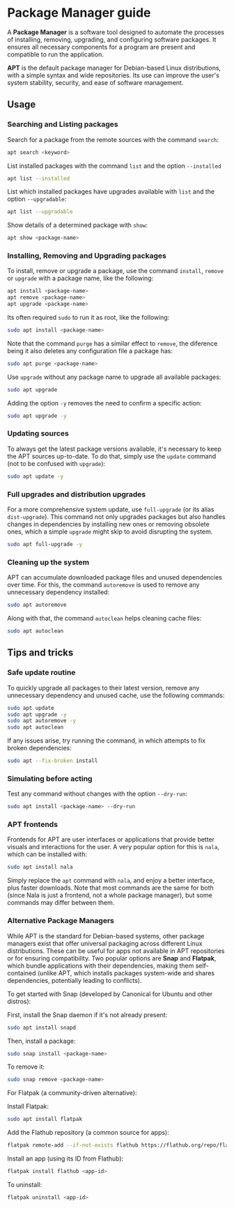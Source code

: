 # Package Manager guide

A **Package Manager** is a software tool designed to automate the processes of installing, removing, upgrading, and configuring software packages. It ensures all necessary components for a program are present and compatible to run the application.

**APT** is the default package manager for Debian-based Linux distributions, with a simple syntax and wide repositories. Its use can improve the user's system stability, security, and ease of software management.

## Usage

### Searching and Listing packages

Search for a package from the remote sources with the command `search`:

```bash
apt search <keyword>
```

List installed packages with the command `list` and the option `--installed`

```bash
apt list --installed
```

List which installed packages have upgrades available with `list` and the option `--upgradable`:

```bash
apt list --upgradable
```

Show details of a determined package with `show`:

```bash
apt show <package-name>
```

### Installing, Removing and Upgrading packages

To install, remove or upgrade a package, use the command `install`, `remove` or `upgrade` with a package name, like the following:

```bash
apt install <package-name>
apt remove <package-name>
apt upgrade <package-name>
```

Its often required `sudo` to run it as root, like the following:

```bash
sudo apt install <package-name>
```

Note that the command `purge` has a similar effect to `remove`, the diference being it also deletes any configuration file a package has:

```bash
sudo apt purge <package-name>
```

Use `upgrade` without any package name to upgrade all available packages:

```bash
sudo apt upgrade
```

Adding the option `-y` removes the need to confirm a specific action:

```bash
sudo apt upgrade -y
```

### Updating sources

To always get the latest package versions available, it's necessary to keep the APT sources up-to-date. To do that, simply use the `update` command (not to be confused with `upgrade`):

```bash
sudo apt update -y
```

### Full upgrades and distribution upgrades

For a more comprehensive system update, use `full-upgrade` (or its alias `dist-upgrade`). This command not only upgrades packages but also handles changes in dependencies by installing new ones or removing obsolete ones, which a simple `upgrade` might skip to avoid disrupting the system.

```bash
sudo apt full-upgrade -y
```

### Cleaning up the system

APT can accumulate downloaded package files and unused dependencies over time.
For this, the command `autoremove` is used to remove any unnecessary dependency installed:

```bash
sudo apt autoremove
```

Along with that, the command `autoclean` helps cleaning cache files:

```bash
sudo apt autoclean
```

## Tips and tricks

### Safe update routine

To quickly upgrade all packages to their latest version, remove any unnecessary dependency and unused cache, use the following commands:

```bash
sudo apt update
sudo apt upgrade -y
sudo apt autoremove -y
sudo apt autoclean
```

If any issues arise, try running the command, in which attempts to fix broken dependencies:

```bash
sudo apt --fix-broken install
```

### Simulating before acting

Test any command without changes with the option `--dry-run`:

```bash
sudo apt install <package-name> --dry-run
```

### APT frontends

Frontends for APT are user interfaces or applications that provide better visuals and interactions for the user. A very popular option for this is `nala`, which can be installed with:

```bash
sudo apt install nala
```

Simply replace the `apt` command with `nala`, and enjoy a better interface, plus faster downloads. Note that most commands are the same for both (since Nala is just a frontend, not a whole package manager), but some commands may differ between them.

### Alternative Package Managers

While APT is the standard for Debian-based systems, other package managers exist that offer universal packaging across different Linux distributions. These can be useful for apps not available in APT repositories or for ensuring compatibility. Two popular options are **Snap** and **Flatpak**, which bundle applications with their dependencies, making them self-contained (unlike APT, which installs packages system-wide and shares dependencies, potentially leading to conflicts).

To get started with Snap (developed by Canonical for Ubuntu and other distros):

First, install the Snap daemon if it's not already present:

```bash
sudo apt install snapd
```

Then, install a package:

```bash
sudo snap install <package-name>
```

To remove it:

```bash
sudo snap remove <package-name>
```

For Flatpak (a community-driven alternative):

Install Flatpak:

```bash
sudo apt install flatpak
```

Add the Flathub repository (a common source for apps):

```bash
flatpak remote-add --if-not-exists flathub https://flathub.org/repo/flathub.flatpakrepo
```

Install an app (using its ID from Flathub):

```bash
flatpak install flathub <app-id>
```

To uninstall:

```bash
flatpak uninstall <app-id>
```
